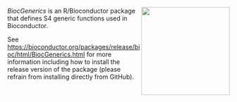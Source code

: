 [<img src="https://www.bioconductor.org/images/logo/jpg/bioconductor_logo_rgb.jpg" width="200" align="right"/>](https://bioconductor.org/)

_BiocGenerics_ is an R/Bioconductor package that defines S4 generic functions used in Bioconductor.

See https://bioconductor.org/packages/release/bioc/html/BiocGenerics.html for more information including how to install the release version of the package (please refrain from installing directly from GitHub).

